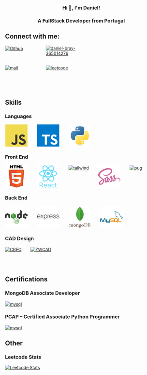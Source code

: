 <style>
  .add-flex {
    display: flex; 
    gap: 30px;
  }
  .two-by-two-grid {
    display: grid;
    grid-template-columns: repeat(2, 1fr);
    grid-template-rows: repeat(2, 1fr);
    max-width: 240px;
    gap: 30px
  }
</style>

<h3 align="center">Hi 👋, I'm Daniel!</h3>
<h3 align="center">A FullStack Developer from Portugal</h3>

## Connect with me:

<div class="two-by-two-grid">
    <a href="https://github.com/ariemad" target="blank"><img align="center" src="https://danielbray.me/_next/image?url=%2F_next%2Fstatic%2Fmedia%2Fgithub.dc0ba78e.png&w=2048&q=75" alt="Github" height="75"   /></a>
    <a href="https://linkedin.com/in/daniel-bray-365014276" target="blank"><img align="center" src="https://raw.githubusercontent.com/rahuldkjain/github-profile-readme-generator/master/src/images/icons/Social/linked-in-alt.svg" alt="daniel-bray-365014276" height="75"   /></a>
    <a href="mailto:daniel.bray.dev@hotmail.com" target="blank"><img align="center" src="https://danielbray.me/_next/image?url=%2F_next%2Fstatic%2Fmedia%2Fmail.382820fe.png&w=256&q=75" alt="mail" height="75"   /></a>
    <a href="https://www.leetcode.com/ariemad" target="blank"><img align="center" src="https://raw.githubusercontent.com/rahuldkjain/github-profile-readme-generator/master/src/images/icons/Social/leet-code.svg" alt="leetcode" height="75"   /></a>
</div>

<br></br>

## Skills

### Languages

<div class="add-flex">
    <a  href="https://developer.mozilla.org/en-US/docs/Web/JavaScript" target="_blank" rel="noreferrer"> <img align="center" src="https://raw.githubusercontent.com/devicons/devicon/master/icons/javascript/javascript-original.svg" alt="javascript"  height="75"  /> </a>
    <a  href="https://www.typescriptlang.org/" target="_blank" rel="noreferrer"> <img align="center" src="https://raw.githubusercontent.com/devicons/devicon/master/icons/typescript/typescript-original.svg" alt="typescript"  height="75"  /> </a>
    <a  href="https://www.python.org" target="_blank" rel="noreferrer"> <img align="center" src="https://raw.githubusercontent.com/devicons/devicon/master/icons/python/python-original.svg" alt="python"  height="75"  /> </a>
</div>

### Front End

<div class="add-flex">
    <a  href="https://www.w3.org/html/" target="_blank" rel="noreferrer"> <img align="center" src="https://raw.githubusercontent.com/devicons/devicon/master/icons/html5/html5-original-wordmark.svg" alt="html5"  height="75"  /> </a>
    <a  href="https://reactjs.org/" target="_blank" rel="noreferrer"> <img align="center" src="https://raw.githubusercontent.com/devicons/devicon/master/icons/react/react-original-wordmark.svg" alt="react"  height="75"  /> </a>
    <a  href="https://tailwindcss.com/" target="_blank" rel="noreferrer"> <img align="center" src="https://www.vectorlogo.zone/logos/tailwindcss/tailwindcss-icon.svg" alt="tailwind"  height="75"  /> </a>
    <a  href="https://sass-lang.com" target="_blank" rel="noreferrer"> <img align="center" src="https://raw.githubusercontent.com/devicons/devicon/master/icons/sass/sass-original.svg" alt="sass"  height="75"  /> </a>
    <a  href="https://pugjs.org" target="_blank" rel="noreferrer"> <img align="center" src="https://cdn.worldvectorlogo.com/logos/pug.svg" alt="pug"  height="75"  /> </a>
</div>

### Back End

<div class="add-flex">
    <a  href="https://nodejs.org" target="_blank" rel="noreferrer"> <img align="center" src="https://raw.githubusercontent.com/devicons/devicon/master/icons/nodejs/nodejs-original-wordmark.svg" alt="nodejs"  height="75"  /> </a>
    <a  href="https://expressjs.com" target="_blank" rel="noreferrer"> <img align="center" src="https://raw.githubusercontent.com/devicons/devicon/master/icons/express/express-original-wordmark.svg" alt="express"  height="75"  /> </a>
    <a  href="https://www.mongodb.com/" target="_blank" rel="noreferrer"> <img align="center" src="https://raw.githubusercontent.com/devicons/devicon/master/icons/mongodb/mongodb-original-wordmark.svg" alt="mongodb"  height="75"  /> </a>
    <a  href="https://www.mysql.com/" target="_blank" rel="noreferrer"> <img align="center" src="https://raw.githubusercontent.com/devicons/devicon/master/icons/mysql/mysql-original-wordmark.svg" alt="mysql"  height="75"  /> </a>
</div>

### CAD Design

<div class="add-flex">
    <a  href="https://www.ptc.com/" target="_blank" rel="noreferrer"> <img align="center" src="https://seeklogo.com/images/C/creo-parametrics-logo-9EC1FAD943-seeklogo.com.png" alt="CREO"  height="75"  /> </a>
    <a  href="https://www.zwsoft.com/product/zwcad" target="_blank" rel="noreferrer"> <img align="center" src="https://images.g2crowd.com/uploads/product/image/large_detail/large_detail_f0a2bc358a8cb9bfe24ed42fcf7ad697/zwcad.png" alt="ZWCAD"  height="75"  /> </a>
</div>

<br></br>

## Certifications

### MongoDB Associate Developer

<a  href="https://www.credly.com/badges/93b918be-e13d-459b-aece-4e8e58bd5595" target="_blank" rel="noreferrer"> <img align="center" src="https://images.credly.com/size/340x340/images/650ebdbe-d526-4b47-b186-c1ab516b5a7c/image.png" alt="mysql"  height="75"  /> </a>

### PCAP – Certified Associate Python Programmer

<a  href="https://www.credly.com/badges/03edcc20-839b-49a6-a163-1557b977d496" target="_blank" rel="noreferrer"> <img align="center" src="https://images.credly.com/size/110x110/images/4e248e82-9e87-4a63-9263-250fafe5fb1f/image.png" alt="mysql"  height="75"  /> </a>

## Other

### Leetcode Stats

[![Leetcode Stats](https://leetcard.jacoblin.cool/ariemad?theme=nord&font=Voces&ext=heatmap)](https://leetcode.com/ariemad)
